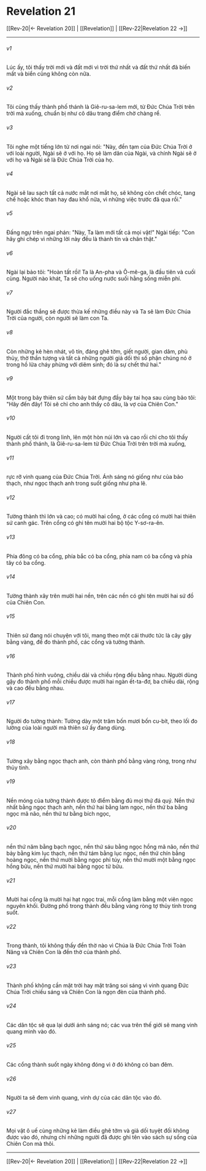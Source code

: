 # Revelation 21

[[Rev-20|← Revelation 20]] | [[Revelation]] | [[Rev-22|Revelation 22 →]]
***



###### v1 
Lúc ấy, tôi thấy trời mới và đất mới vì trời thứ nhất và đất thứ nhất đã biến mất và biển cũng không còn nữa. 

###### v2 
Tôi cũng thấy thành phố thánh là Giê-ru-sa-lem mới, từ Đức Chúa Trời trên trời mà xuống, chuẩn bị như cô dâu trang điểm chờ chàng rể. 

###### v3 
Tôi nghe một tiếng lớn từ nơi ngai nói: "Này, đền tạm của Đức Chúa Trời ở với loài người, Ngài sẽ ở với họ. Họ sẽ làm dân của Ngài, và chính Ngài sẽ ở với họ và Ngài sẽ là Đức Chúa Trời của họ. 

###### v4 
Ngài sẽ lau sạch tất cả nước mắt nơi mắt họ, sẽ không còn chết chóc, tang chế hoặc khóc than hay đau khổ nữa, vì những việc trước đã qua rồi." 

###### v5 
Đấng ngự trên ngai phán: "Này, Ta làm mới tất cả mọi vật!" Ngài tiếp: "Con hãy ghi chép vì những lời này đều là thành tín và chân thật." 

###### v6 
Ngài lại bảo tôi: "Hoàn tất rồi! Ta là An-pha và Ô-mê-ga, là đầu tiên và cuối cùng. Người nào khát, Ta sẽ cho uống nước suối hằng sống miễn phí. 

###### v7 
Người đắc thắng sẽ được thừa kế những điều này và Ta sẽ làm Đức Chúa Trời của người, còn người sẽ làm con Ta. 

###### v8 
Còn những kẻ hèn nhát, vô tín, đáng ghê tởm, giết người, gian dâm, phù thủy, thờ thần tượng và tất cả những người giả dối thì số phận chúng nó ở trong hồ lửa cháy phừng với diêm sinh; đó là sự chết thứ hai." 

###### v9 
Một trong bảy thiên sứ cầm bảy bát đựng đầy bảy tai họa sau cùng bảo tôi: "Hãy đến đây! Tôi sẽ chỉ cho anh thấy cô dâu, là vợ của Chiên Con." 

###### v10 
Người cất tôi đi trong linh, lên một hòn núi lớn và cao rồi chỉ cho tôi thấy thành phố thánh, là Giê-ru-sa-lem từ Đức Chúa Trời trên trời mà xuống, 

###### v11 
rực rỡ vinh quang của Đức Chúa Trời. Ánh sáng nó giống như của bảo thạch, như ngọc thạch anh trong suốt giống như pha lê. 

###### v12 
Tường thành thì lớn và cao; có mười hai cổng, ở các cổng có mười hai thiên sứ canh gác. Trên cổng có ghi tên mười hai bộ tộc Y-sơ-ra-ên. 

###### v13 
Phía đông có ba cổng, phía bắc có ba cổng, phía nam có ba cổng và phía tây có ba cổng. 

###### v14 
Tường thành xây trên mười hai nền, trên các nền có ghi tên mười hai sứ đồ của Chiên Con. 

###### v15 
Thiên sứ đang nói chuyện với tôi, mang theo một cái thước tức là cây gậy bằng vàng, để đo thành phố, các cổng và tường thành. 

###### v16 
Thành phố hình vuông, chiều dài và chiều rộng đều bằng nhau. Người dùng gậy đo thành phố mỗi chiều được mười hai ngàn ết-ta-đơ, ba chiều dài, rộng và cao đều bằng nhau. 

###### v17 
Người đo tường thành: Tường dày một trăm bốn mươi bốn cu-bít, theo lối đo lường của loài người mà thiên sứ ấy đang dùng. 

###### v18 
Tường xây bằng ngọc thạch anh, còn thành phố bằng vàng ròng, trong như thủy tinh. 

###### v19 
Nền móng của tường thành được tô điểm bằng đủ mọi thứ đá quý. Nền thứ nhất bằng ngọc thạch anh, nền thứ hai bằng lam ngọc, nền thứ ba bằng ngọc mã não, nền thứ tư bằng bích ngọc, 

###### v20 
nền thứ năm bằng bạch ngọc, nền thứ sáu bằng ngọc hồng mã não, nền thứ bảy bằng kim lục thạch, nền thứ tám bằng lục ngọc, nền thứ chín bằng hoàng ngọc, nền thứ mười bằng ngọc phỉ túy, nền thứ mười một bằng ngọc hồng bửu, nền thứ mười hai bằng ngọc tử bửu. 

###### v21 
Mười hai cổng là mười hai hạt ngọc trai, mỗi cổng làm bằng một viên ngọc nguyên khối. Đường phố trong thành đều bằng vàng ròng tợ thủy tinh trong suốt. 

###### v22 
Trong thành, tôi không thấy đền thờ nào vì Chúa là Đức Chúa Trời Toàn Năng và Chiên Con là đền thờ của thành phố. 

###### v23 
Thành phố không cần mặt trời hay mặt trăng soi sáng vì vinh quang Đức Chúa Trời chiếu sáng và Chiên Con là ngọn đèn của thành phố. 

###### v24 
Các dân tộc sẽ qua lại dưới ánh sáng nó; các vua trên thế giới sẽ mang vinh quang mình vào đó. 

###### v25 
Các cổng thành suốt ngày không đóng vì ở đó không có ban đêm. 

###### v26 
Người ta sẽ đem vinh quang, vinh dự của các dân tộc vào đó. 

###### v27 
Mọi vật ô uế cùng những kẻ làm điều ghê tởm và giả dối tuyệt đối không được vào đó, nhưng chỉ những người đã được ghi tên vào sách sự sống của Chiên Con mà thôi.

***
[[Rev-20|← Revelation 20]] | [[Revelation]] | [[Rev-22|Revelation 22 →]]
